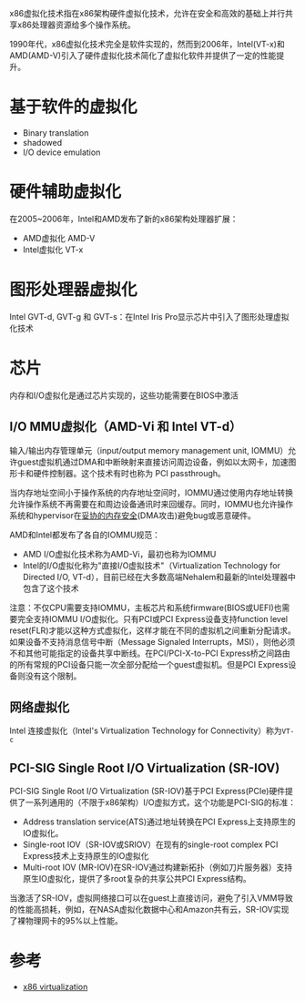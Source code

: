 x86虚拟化技术指在x86架构硬件虚拟化技术，允许在安全和高效的基础上并行共享x86处理器资源给多个操作系统。

1990年代，x86虚拟化技术完全是软件实现的，然而到2006年，Intel(VT-x)和AMD(AMD-V)引入了硬件虚拟化技术简化了虚拟化软件并提供了一定的性能提升。

# 基于软件的虚拟化

* Binary translation
* shadowed
* I/O device emulation

# 硬件辅助虚拟化

在2005~2006年，Intel和AMD发布了新的x86架构处理器扩展：

* AMD虚拟化 AMD-V
* Intel虚拟化 VT-x

# 图形处理器虚拟化

Intel GVT-d, GVT-g 和 GVT-s：在Intel Iris Pro显示芯片中引入了图形处理虚拟化技术

# 芯片

内存和I/O虚拟化是通过芯片实现的，这些功能需要在BIOS中激活

## I/O MMU虚拟化（AMD-Vi 和 Intel VT-d）

输入/输出内存管理单元（input/output memory management unit, IOMMU）允许guest虚拟机通过DMA和中断映射来直接访问周边设备，例如以太网卡，加速图形卡和硬件控制器。这个技术有时也称为 PCI passthrough。

当内存地址空间小于操作系统的内存地址空间时，IOMMU通过使用内存地址转换允许操作系统不再需要在和周边设备通讯时来回缓存。同时，IOMMU也允许操作系统和hypervisor在[妥协的内存安全](https://en.wikipedia.org/wiki/DMA_attack)(DMA攻击)避免bug或恶意硬件。

AMD和Intel都发布了各自的IOMMU规范：

* AMD I/O虚拟化技术称为AMD-Vi，最初也称为IOMMU
* Intel的I/O虚拟化称为"直接I/O虚拟技术"（Virtualization Technology for Directed I/O, VT-d），目前已经在大多数高端Nehalem和最新的Intel处理器中包含了这个技术

注意：不仅CPU需要支持IOMMU，主板芯片和系统firmware(BIOS或UEFI)也需要完全支持IOMMU I/O虚拟化。只有PCI或PCI Express设备支持function level reset(FLR)才能以这种方式虚拟化，这样才能在不同的虚拟机之间重新分配请求。如果设备不支持消息信号中断（Message Signaled Interrupts，MSI），则他必须不和其他可能指定的设备共享中断线。在PCI/PCI-X-to-PCI Express桥之间路由的所有常规的PCI设备只能一次全部分配给一个guest虚拟机。但是PCI Express设备则没有这个限制。

## 网络虚拟化

Intel 连接虚拟化（Intel's Virtualization Technology for Connectivity）称为`VT-c`

## PCI-SIG Single Root I/O Virtualization (SR-IOV)

PCI-SIG Single Root I/O Virtualization (SR-IOV)基于PCI Express(PCIe)硬件提供了一系列通用的（不限于x86架构）I/O虚拟方式，这个功能是PCI-SIG的标准：

* Address translation service(ATS)通过地址转换在PCI Express上支持原生的IO虚拟化。
* Single-root IOV（SR-IOV或SRIOV）在现有的single-root complex PCI Express技术上支持原生的IO虚拟化
* Multi-root IOV (MR-IOV)在SR-IOV通过构建新拓扑（例如刀片服务器）支持原生IO虚拟化，提供了多root复杂的共享公共PCI Express结构。

当激活了SR-IOV，虚拟网络接口可以在guest上直接访问，避免了引入VMM导致的性能高损耗，例如，在NASA虚拟化数据中心和Amazon共有云，SR-IOV实现了裸物理网卡的95%以上性能。

# 参考

* [x86 virtualization](https://en.wikipedia.org/wiki/X86_virtualization)